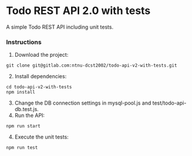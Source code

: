 # Todo REST API 2.0 with tests

A simple Todo REST API including unit tests.

### Instructions

1. Download the project:

```
git clone git@gitlab.com:ntnu-dcst2002/todo-api-v2-with-tests.git
```

2. Install dependencies:

```
cd todo-api-v2-with-tests
npm install
```

3. Change the DB connection settings in mysql-pool.js and test/todo-api-db.test.js.
4. Run the API:

```
npm run start
```

4. Execute the unit tests:

```
npm run test
```